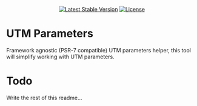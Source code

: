 <p align="center">
    <a href="https://packagist.org/packages/devlop/utm-parameters"><img src="https://img.shields.io/packagist/v/devlop/utm-parameters" alt="Latest Stable Version"></a>
    <a href="https://github.com/devlop-ab/utm-parameters/blob/master/LICENSE.md"><img src="https://img.shields.io/packagist/l/devlop/utm-parameters" alt="License"></a>
</p>

# UTM Parameters

Framework agnostic (PSR-7 compatible) UTM parameters helper, this tool will simplify working with UTM parameters.

# Todo

Write the rest of this readme...
